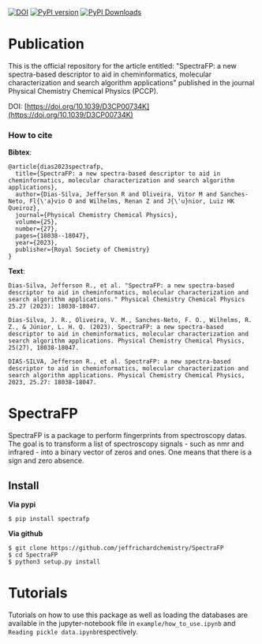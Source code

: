 [![DOI](https://zenodo.org/badge/363234585.svg)](https://zenodo.org/badge/latestdoi/363234585) [![PyPI version](https://img.shields.io/pypi/v/spectrafp)](https://pypi.python.org/pypi/spectrafp) [![PyPI Downloads](https://pepy.tech/badge/spectrafp)](https://pepy.tech/project/spectrafp)

# Publication

This is the official repository for the article entitled: "SpectraFP: a new spectra-based descriptor to aid in cheminformatics, molecular characterization and search algorithm applications" published in the journal Physical Chemistry Chemical Physics (PCCP).

DOI: [https://doi.org/10.1039/D3CP00734K](https://doi.org/10.1039/D3CP00734K)

### How to cite
**Bibtex**:
```
@article{dias2023spectrafp,
  title={SpectraFP: a new spectra-based descriptor to aid in cheminformatics, molecular characterization and search algorithm applications},
  author={Dias-Silva, Jefferson R and Oliveira, Vitor M and Sanches-Neto, Fl{\'a}vio O and Wilhelms, Renan Z and J{\'u}nior, Luiz HK Queiroz},
  journal={Physical Chemistry Chemical Physics},
  volume={25},
  number={27},
  pages={18038--18047},
  year={2023},
  publisher={Royal Society of Chemistry}
}
```
**Text**:
```
Dias-Silva, Jefferson R., et al. "SpectraFP: a new spectra-based descriptor to aid in cheminformatics, molecular characterization and search algorithm applications." Physical Chemistry Chemical Physics 25.27 (2023): 18038-18047.
```
```
Dias-Silva, J. R., Oliveira, V. M., Sanches-Neto, F. O., Wilhelms, R. Z., & Júnior, L. H. Q. (2023). SpectraFP: a new spectra-based descriptor to aid in cheminformatics, molecular characterization and search algorithm applications. Physical Chemistry Chemical Physics, 25(27), 18038-18047.
```
```
DIAS-SILVA, Jefferson R., et al. SpectraFP: a new spectra-based descriptor to aid in cheminformatics, molecular characterization and search algorithm applications. Physical Chemistry Chemical Physics, 2023, 25.27: 18038-18047.
``` 

# SpectraFP
SpectraFP is a package to perform fingerprints from spectroscopy datas. The goal is to transform a list of spectroscopy signals - such as nmr and infrared - into a binary vector of zeros and ones. One means that there is a sign and zero absence.

## Install
<b>Via pypi</b>
```
$ pip install spectrafp
```

<b>Via github</b>
```
$ git clone https://github.com/jeffrichardchemistry/SpectraFP
$ cd SpectraFP
$ python3 setup.py install
```

# Tutorials
Tutorials on how to use this package as well as loading the databases are available in the jupyter-notebook file in `example/how_to_use.ipynb` and `Reading pickle data.ipynb`respectively.
